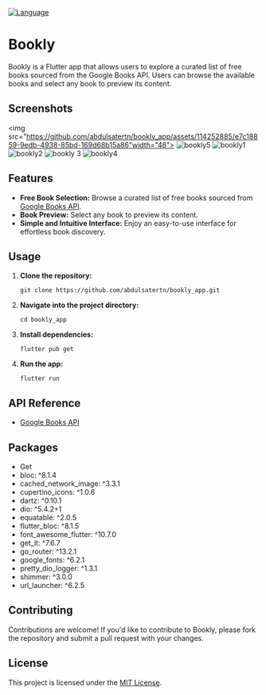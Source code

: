 [![Language](https://img.shields.io/badge/language-Dart-blue.svg)](https://dart.dev/)

# Bookly

Bookly is a Flutter app that allows users to explore a curated list of free books sourced from the Google Books API. Users can browse the available books and select any book to preview its content.

## Screenshots
<img src="https://github.com/abdulsatertn/bookly_app/assets/114252885/e7c18859-9edb-4938-85bd-169d68b15a86"width="48">
![bookly5](https://github.com/abdulsatertn/bookly_app/assets/114252885/e7c18859-9edb-4938-85bd-169d68b15a86)
![bookly1](https://github.com/abdulsatertn/bookly_app/assets/114252885/f266f159-cbad-4268-8bc0-c940fc0dd9d0)
![bookly2](https://github.com/abdulsatertn/bookly_app/assets/114252885/ec2f70fc-e38b-494d-a5bc-9b585d35d00a)
![bookly 3](https://github.com/abdulsatertn/bookly_app/assets/114252885/81090d18-a194-4e3d-b16c-6a13333898fb)
![bookly4](https://github.com/abdulsatertn/bookly_app/assets/114252885/58d48a39-4068-486e-8681-d95b7a621110)


## Features

- **Free Book Selection:** Browse a curated list of free books sourced from [Google Books API](https://developers.google.com/books).
- **Book Preview:** Select any book to preview its content.
- **Simple and Intuitive Interface:** Enjoy an easy-to-use interface for effortless book discovery.

## Usage

1. **Clone the repository:**

    ```
    git clone https://github.com/abdulsatertn/bookly_app.git
    ```

2. **Navigate into the project directory:**

    ```
    cd bookly_app
    ```

3. **Install dependencies:**

    ```
    flutter pub get
    ```

4. **Run the app:**

    ```
    flutter run
    ```

## API Reference

- [Google Books API](https://developers.google.com/books)



## Packages

- Get
- bloc: ^8.1.4
- cached_network_image: ^3.3.1
- cupertino_icons: ^1.0.6
- dartz: ^0.10.1
- dio: ^5.4.2+1
- equatable: ^2.0.5
- flutter_bloc: ^8.1.5
- font_awesome_flutter: ^10.7.0
- get_it: ^7.6.7
- go_router: ^13.2.1
- google_fonts: ^6.2.1
- pretty_dio_logger: ^1.3.1
- shimmer: ^3.0.0
- url_launcher: ^6.2.5

## Contributing

Contributions are welcome! If you'd like to contribute to Bookly, please fork the repository and submit a pull request with your changes.

## License

This project is licensed under the [MIT License](LICENSE).
